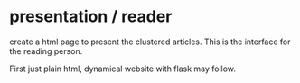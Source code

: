# presentation / reader

create a html page to present the clustered articles. This is the interface for the reading person.

First just plain html, dynamical website with flask may follow.